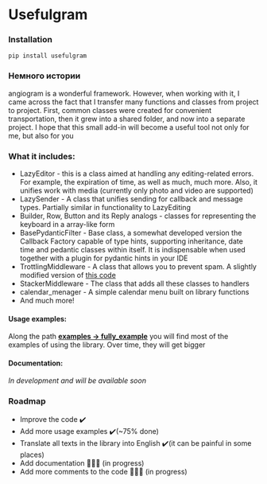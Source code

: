 # Usefulgram

### Installation
`pip install usefulgram`

### Немного истории 
angiogram is a wonderful framework. However, when working with it, 
I came across the fact that I transfer many functions and 
classes from project to project. First, common classes were created 
for convenient transportation, then it grew
into a shared folder, and now into a separate project. I hope that this
small add-in will become a useful tool not only for me, but also for you

### What it includes:
- LazyEditor - this is a class aimed at handling any editing-related 
errors. For example, the expiration of time, as well as much, much more. 
Also, it unifies work with media (currently only photo and video are supported)
- LazySender - A class that unifies sending for callback and message types. 
Partially similar in functionality to LazyEditing
- Builder, Row, Button and its Reply analogs - classes for representing the keyboard
in a array-like form
- BasePydanticFilter - Base class, a somewhat developed version
the Callback Factory capable of type hints, supporting inheritance, 
date time and pedantic classes within itself. It is indispensable 
when used together with a plugin for pydantic hints in your IDE
- TrottlingMiddleware - A class that allows you to prevent spam. 
A slightly modified version of 
[this code](https://github.com/wakaree/simple_echo_bot/blob/main/middlewares/throttling.py)
- StackerMiddleware - The class that adds all these classes to handlers
- calendar_menager - A simple calendar menu built on library functions
- And much more!

#### Usage examples:
Along the path 
[**examples -> fully_example**](https://github.com/Sethis/usefulgram/tree/master/examples) 
you will find most of the examples 
of using the library. Over time, they will get bigger

#### Documentation: 
_In development and will be available soon_

### Roadmap
- Improve the code ✔️
- Add more usage examples ✔️(~75% done)
- Translate all texts in the library into English ✔️(it can be painful in some places)
- Add documentation 🔨🔨🔨 (in progress)
- Add more comments to the code 🔨🔨🔨 (in progress)